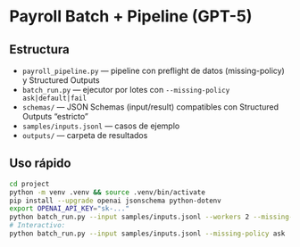 # Payroll Batch + Pipeline (GPT-5)

## Estructura
- `payroll_pipeline.py` — pipeline con preflight de datos (missing-policy) y Structured Outputs
- `batch_run.py` — ejecutor por lotes con `--missing-policy ask|default|fail`
- `schemas/` — JSON Schemas (input/result) compatibles con Structured Outputs “estricto”
- `samples/inputs.jsonl` — casos de ejemplo
- `outputs/` — carpeta de resultados

## Uso rápido
```bash
cd project
python -m venv .venv && source .venv/bin/activate
pip install --upgrade openai jsonschema python-dotenv
export OPENAI_API_KEY="sk-..."
python batch_run.py --input samples/inputs.jsonl --workers 2 --missing-policy default
# Interactivo:
python batch_run.py --input samples/inputs.jsonl --missing-policy ask
```
